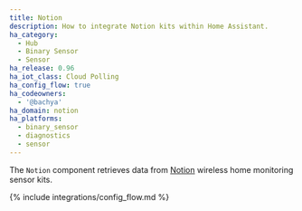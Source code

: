 ```yaml
---
title: Notion
description: How to integrate Notion kits within Home Assistant.
ha_category:
  - Hub
  - Binary Sensor
  - Sensor
ha_release: 0.96
ha_iot_class: Cloud Polling
ha_config_flow: true
ha_codeowners:
  - '@bachya'
ha_domain: notion
ha_platforms:
  - binary_sensor
  - diagnostics
  - sensor
---
```


The `Notion` component retrieves data from [Notion](https://getnotion.com) wireless
home monitoring sensor kits.

{% include integrations/config_flow.md %}
